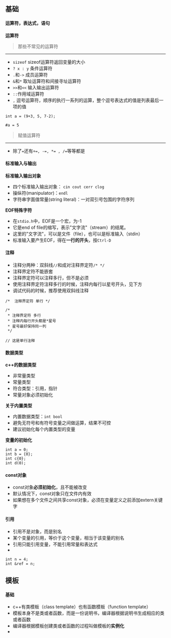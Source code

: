 ## 基础
#### 运算符，表达式，语句
**运算符**

> 那些不常见的运算符
---

- `sizeof` sizeof运算符返回变量的大小
- `? x : y` 条件运算符
- `.`和`->` 成员运算符
- `&`和`*` 取址运算符和间接寻址运算符
- `>>`和`<<` 输入输出运算符
- `::`作用域运算符
- `,` 逗号运算符，顺序的执行一系列的运算，整个逗号表达式的值是列表最后一项的值

```
int a = (9+3, 5, 7-2);

#a = 5

```

> 赋值运算符
---

- 除了`=`还有`+=, -=, *= , /=`等等都是

#### 标准输入与输出
**标准输入输出对象**

- 四个标准输入输出对象： `cin cout cerr clog`
- 操纵符(manipulator)：`endl`
- 字符串字面值常量(string literal)：一对双引号包围的字符序列

**EOF特殊字符**
- 在`stdio.h`中，EOF是一个宏，为-1
- 它是end of file的缩写，表示"文字流"（stream）的结尾。
- 这里的"文字流"，可以是文件（file），也可以是标准输入（stdin）
- 标准输入要产生EOF，得在**一行的开头**，按`Ctrl-D`

#### 注释
- 注释分两种：双斜线`//`和成对注释界定符`/* */`
- 注释界定符不能嵌套
- 注释界定符可以注释多行，但不是必须
- 使用注释界定符注释多行的时候，注释内每行以星号开头，见下方
- 调试代码的时候，推荐使用双斜线注释

```
/*  注释界定符 单行 */

/*
 * 注释界定符 多行
 * 注释内每行开头都是*星号
 * 星号最好保持同一列
 */
 
// 这是单行注释

```
#### 数据类型
**c++的数据类型**
- 非常量类型
- 常量类型
- 符合类型：引用，指针
- 常量对象必须初始化

**关于内置类型**
- 内置数据类型：`int bool`
- 避免无符号和有符号变量之间做运算，结果不可控
- 建议初始化每个内置类型的变量

**变量的初始化**
```
int a = 0;
int b = {0};
int c{0};
int d(0);
```

#### const对象
- const对象**必须初始化**，且不能被改变
- 默认情况下，const对象只在文件内有效
- 如果想在多个文件之间共享const对象，必须在变量定义之前添加extern关键字

#### 引用
- 引用不是对象，而是别名
- 某个变量的引用，等价于这个变量，相当于该变量的别名
- 引用只能引用变量，不能引用常量和表达式
- 
```
int n = 4;
int &ref = n;
```


## 模板
#### 基础
- c++有类模板（class template）也有函数模板（function template）
- 模板本身不是类或者函数，而是一份说明书，编译器根据说明书生成相应的类或者函数
- 编译器根据模板创建类或者函数的过程叫做模板的**实例化**
- 